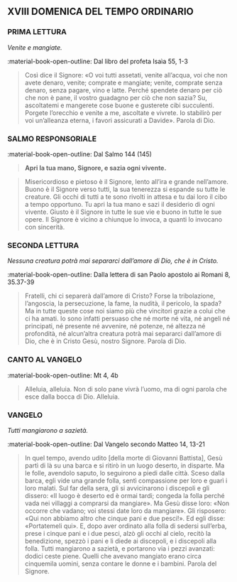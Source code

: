 ## XVIII DOMENICA DEL TEMPO ORDINARIO
> 
### PRIMA LETTURA
*Venite e mangiate.*

:material-book-open-outline: Dal libro del profeta Isaìa
55, 1-3

> Così dice il Signore: «O voi tutti assetati, venite all’acqua, voi che non avete denaro, venite; comprate e mangiate; venite, comprate senza denaro, senza pagare, vino e latte. Perché spendete denaro per ciò che non è pane, il vostro guadagno per ciò che non sazia? Su, ascoltatemi e mangerete cose buone e gusterete cibi succulenti. Porgete l’orecchio e venite a me, ascoltate e vivrete. Io stabilirò per voi un’alleanza eterna, i favori assicurati a Davide». Parola di Dio.
> 
### SALMO RESPONSORIALE
:material-book-open-outline: Dal Salmo 144 (145)

>**Apri la tua mano, Signore, e sazia ogni vivente.**

> Misericordioso e pietoso è il Signore,
> lento all’ira e grande nell’amore.
> Buono è il Signore verso tutti,
> la sua tenerezza si espande su tutte le creature.
> Gli occhi di tutti a te sono rivolti in attesa
> e tu dai loro il cibo a tempo opportuno.
> Tu apri la tua mano
> e sazi il desiderio di ogni vivente.
> Giusto è il Signore in tutte le sue vie
> e buono in tutte le sue opere.
> Il Signore è vicino a chiunque lo invoca,
> a quanti lo invocano con sincerità.
> 
### SECONDA LETTURA
*Nessuna creatura potrà mai separarci dall’amore di Dio, che è in Cristo.*

:material-book-open-outline: Dalla lettera di san Paolo apostolo ai Romani
8, 35.37-39

> Fratelli, chi ci separerà dall’amore di Cristo? Forse la tribolazione, l’angoscia, la persecuzione, la fame, la nudità, il pericolo, la spada? Ma in tutte queste cose noi siamo più che vincitori grazie a colui che ci ha amati. Io sono infatti persuaso che né morte né vita, né angeli né principati, né presente né avvenire, né potenze, né altezza né profondità, né alcun’altra creatura potrà mai separarci dall’amore di Dio, che è in Cristo Gesù, nostro Signore. Parola di Dio.
> 
### CANTO AL VANGELO
:material-book-open-outline: Mt 4, 4b

> Alleluia, alleluia.
> Non di solo pane vivrà l’uomo,
> ma di ogni parola che esce dalla bocca di Dio.
> Alleluia.
> 
### VANGELO
*Tutti mangiarono a sazietà.*

:material-book-open-outline: Dal Vangelo secondo Matteo
14, 13-21

> In quel tempo, avendo udito [della morte di Giovanni Battista], Gesù partì di là su una barca e si ritirò in un luogo deserto, in disparte. Ma le folle, avendolo saputo, lo seguirono a piedi dalle città. Sceso dalla barca, egli vide una grande folla, sentì compassione per loro e guarì i loro malati. Sul far della sera, gli si avvicinarono i discepoli e gli dissero: «Il luogo è deserto ed è ormai tardi; congeda la folla perché vada nei villaggi a comprarsi da mangiare». Ma Gesù disse loro: «Non occorre che vadano; voi stessi date loro da mangiare». Gli risposero: «Qui non abbiamo altro che cinque pani e due pesci!». Ed egli disse: «Portatemeli qui». E, dopo aver ordinato alla folla di sedersi sull’erba, prese i cinque pani e i due pesci, alzò gli occhi al cielo, recitò la benedizione, spezzò i pani e li diede ai discepoli, e i discepoli alla folla. Tutti mangiarono a sazietà, e portarono via i pezzi avanzati: dodici ceste piene. Quelli che avevano mangiato erano circa cinquemila uomini, senza contare le donne e i bambini. Parola del Signore.